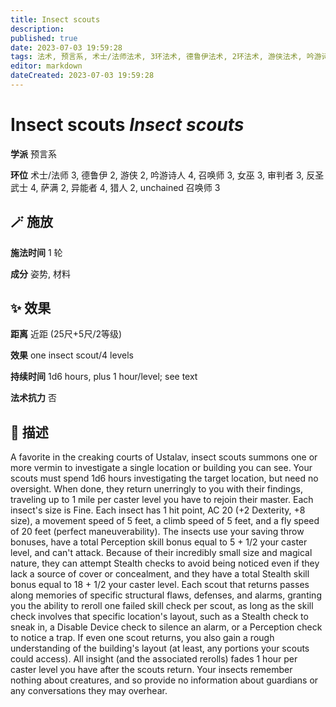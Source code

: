 ```yaml
---
title: Insect scouts
description: 
published: true
date: 2023-07-03 19:59:28
tags: 法术, 预言系, 术士/法师法术, 3环法术, 德鲁伊法术, 2环法术, 游侠法术, 吟游诗人法术, 4环法术, 召唤师法术, 女巫法术, 审判者法术, 反圣武士法术, 萨满法术, 异能者法术, 猎人法术, unchained 召唤师法术
editor: markdown
dateCreated: 2023-07-03 19:59:28
---
```


# **Insect scouts** *Insect scouts*

**学派** 预言系 

**环位** 术士/法师 3, 德鲁伊 2, 游侠 2, 吟游诗人 4, 召唤师 3, 女巫 3, 审判者 3, 反圣武士 4, 萨满 2, 异能者 4, 猎人 2, unchained 召唤师 3

## 🪄 施放

**施法时间** 1 轮

**成分** 姿势, 材料

## ✨ 效果  

**距离** 近距 (25尺+5尺/2等级) 

**效果** one insect scout/4 levels 

**持续时间** 1d6 hours, plus 1 hour/level; see text 

**法术抗力** 否

## 📖 描述

A favorite in the creaking courts of Ustalav, insect scouts summons one or more vermin to investigate a single location or building you can see. Your scouts must spend 1d6 hours investigating the target location, but need no oversight. When done, they return unerringly to you with their findings, traveling up to 1 mile per caster level you have to rejoin their master. Each insect's size is Fine. Each insect has 1 hit point, AC 20 (+2 Dexterity, +8 size), a movement speed of 5 feet, a climb speed of 5 feet, and a fly speed of 20 feet (perfect maneuverability). The insects use your saving throw bonuses, have a total Perception skill bonus equal to 5 + 1/2 your caster level, and can't attack. Because of their incredibly small size and magical nature, they can attempt Stealth checks to avoid being noticed even if they lack a source of cover or concealment, and they have a total Stealth skill bonus equal to 18 + 1/2 your caster level.  Each scout that returns passes along memories of specific structural flaws, defenses, and alarms, granting you the ability to reroll one failed skill check per scout, as long as the skill check involves that specific location's layout, such as a Stealth check to sneak in, a Disable Device check to silence an alarm, or a Perception check to notice a trap. If even one scout returns, you also gain a rough understanding of the building's layout (at least, any portions your scouts could access). All insight (and the associated rerolls) fades 1 hour per caster level you have after the scouts return. Your insects remember nothing about creatures, and so provide no information about guardians or any conversations they may overhear.
    